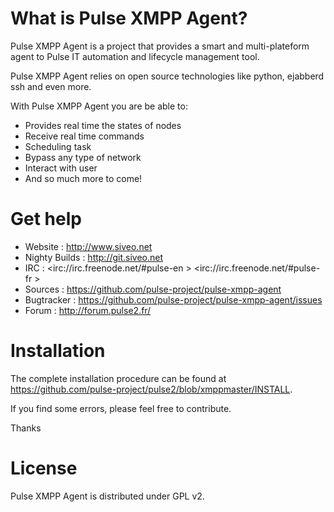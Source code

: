 # What is Pulse XMPP Agent?

Pulse XMPP Agent is a project that provides a smart and multi-plateform agent to Pulse IT automation and lifecycle management tool. 

Pulse XMPP Agent relies on open source technologies like python, ejabberd ssh and even more.

With Pulse XMPP Agent you are be able to:

* Provides real time the states of nodes
* Receive real time commands
* Scheduling task
* Bypass any type of network
* Interact with user
* And so much more to come!


# Get help

* Website : <http://www.siveo.net>
* Nighty Builds : <http://git.siveo.net>
* IRC : <irc://irc.freenode.net/#pulse-en > <irc://irc.freenode.net/#pulse-fr >
* Sources : <https://github.com/pulse-project/pulse-xmpp-agent>
* Bugtracker : <https://github.com/pulse-project/pulse-xmpp-agent/issues>
* Forum : <http://forum.pulse2.fr/>


# Installation

The complete installation procedure can be found at <https://github.com/pulse-project/pulse2/blob/xmppmaster/INSTALL>.

If you find some errors, please feel free to contribute.

Thanks

# License

Pulse XMPP Agent is distributed under GPL v2. 
